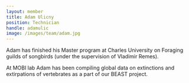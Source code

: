 ```yaml
---
layout: member
title: Adam Ulicny
position: Technician
handle: adamulic
image: /images/team/adam.jpg
---
```


Adam has finished his Master program at Charles University on Foraging guilds of songbirds (under the supervision of Vladimir Remes).

At MOBI lab Adam has been compiling global data on extinctions and extirpations of vertebrates as a part of our BEAST project.
